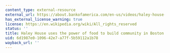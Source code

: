 ```yaml
---
content_type: external-resource
external_url: https://about.bankofamerica.com/en-us/videos/haley-house-boston.html#fbid=09SvBnWGEcH
has_external_license_warning: true
license: https://en.wikipedia.org/wiki/All_rights_reserved
status: ''
title: Haley House uses the power of food to build community in Boston
uid: 6d1987e0-1096-42e7-a77f-5b59112a1b78
wayback_url: ''
---
```

